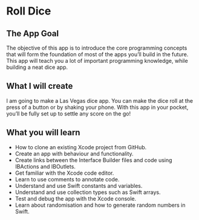 # Roll Dice

## The App Goal

The objective of this app is to introduce the core programming concepts that will form the foundation of most of the apps you’ll build in the future. This app will teach you a lot of important programming knowledge, while building a neat dice app.

## What I will create

I am going to make a Las Vegas dice app. You can make the dice roll at the press of a button or by shaking your phone. With this app in your pocket, you’ll be fully set up to settle any score on the go!


## What you will learn

* How to clone an existing Xcode project from GitHub.
* Create an app with behaviour and functionality.
* Create links between the Interface Builder files and code using IBActions and IBOutlets.
* Get familiar with the Xcode code editor.
* Learn to use comments to annotate code.
* Understand and use Swift constants and variables.
* Understand and use collection types such as Swift arrays.
* Test and debug the app with the Xcode console.
* Learn about randomisation and how to generate random numbers in Swift.

